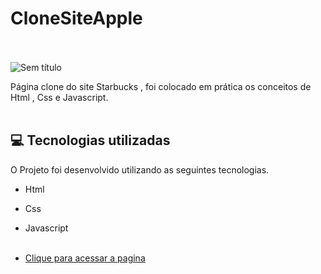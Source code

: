 # CloneSiteApple <br/><br/>

![Sem título](https://user-images.githubusercontent.com/66651121/132108313-dba2acd9-70fb-4bc0-8195-13ce99bd4133.png)



Página clone do site Starbucks , foi colocado em prática os conceitos de Html , Css e Javascript. <br/> <br/>

## 💻 Tecnologias utilizadas

O Projeto foi desenvolvido utilizando as seguintes tecnologias.

- Html
- Css
- Javascript <br/><br/>

- [Clique para acessar a pagina]( https://welton1986.github.io/CloneSiteApple/)
